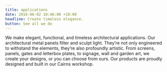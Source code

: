 ```yaml
---
title: applications
date: 2016-06-02 10:46:00 +10:00
headline: Create timeless elegance.
button: See all we do
---
```


We make elegant, functional, and timeless architectural applications. 
Our architectural metal panels filter and sculpt light. They’re not only engineered to withstand the elements, they’re also profoundly artistic.
From screens, panels, gates and letterbox plates, to signage, wall and garden art, we create your designs, or you can choose from ours.
Our products are proudly designed and built in our Cairns workshop. 